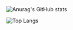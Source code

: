 ## 

<!--
**oEKKOo/oEKKOo** is a ✨ _special_ ✨ repository because its `README.md` (this file) appears on your GitHub profile.

Here are some ideas to get you started:

- 🔭 I’m currently working on ...
- 🌱 I’m currently learning ...
- 👯 I’m looking to collaborate on ...
- 🤔 I’m looking for help with ...
- 💬 Ask me about ...
- 📫 How to reach me: ...
- 😄 Pronouns: ...
- ⚡ Fun fact: ...
-->
![Anurag's GitHub stats](https://github-readme-stats.vercel.app/api?username=oEKKOo&show_icons=true&theme=dark)

![Top Langs](https://github-readme-stats.vercel.app/api/top-langs/?username=oEKKOo&layout=compact)
